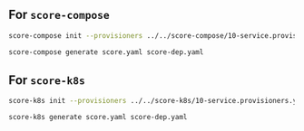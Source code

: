 ## For `score-compose`
```bash
score-compose init --provisioners ../../score-compose/10-service.provisioners.yaml

score-compose generate score.yaml score-dep.yaml
```

## For `score-k8s`
```bash
score-k8s init --provisioners ../../score-k8s/10-service.provisioners.yaml

score-k8s generate score.yaml score-dep.yaml
```